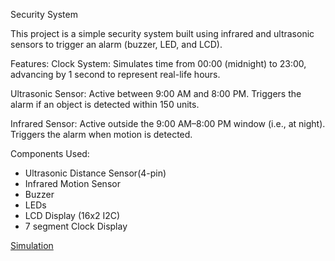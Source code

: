 Security System

This project is a simple security system built using infrared and ultrasonic sensors to trigger an alarm (buzzer, LED, and LCD).

Features:
Clock System: Simulates time from 00:00 (midnight) to 23:00, advancing by 1 second to represent real-life hours.

Ultrasonic Sensor: Active between 9:00 AM and 8:00 PM. Triggers the alarm if an object is detected within 150 units.

Infrared Sensor: Active outside the 9:00 AM–8:00 PM window (i.e., at night). Triggers the alarm when motion is detected.

Components Used:
- Ultrasonic Distance Sensor(4-pin)
- Infrared Motion Sensor
- Buzzer
- LEDs 
- LCD Display (16x2 I2C)
- 7 segment Clock Display

[Simulation](https://www.tinkercad.com/things/e3pBaPxVtUN-securitysystem/editel?returnTo=%2Fthings%2Fe3pBaPxVtUN-securitysystem)
